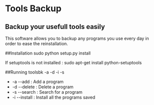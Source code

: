 Tools Backup
============
Backup your usefull tools easily
--------------------------------

This software allows you to backup any programs you use every day
in order to ease the reinstallation.

##Installation
    sudo python setup.py install

If setuptools is not installed :
    sudo apt-get install python-setuptools

##Running
    toolsbk -a -d -i -s

* -a --add      : Add a program
* -d --delete   : Delete a program
* -s --search   : Search for a program
* -i --install  : Install all the programs saved
